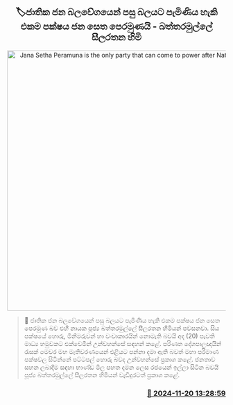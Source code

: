 <p align='center'><b><h2 align='center' title='Jana Setha Peramuna is the only party that can come to power after National People's Force - Battaramulla Seelarathana Thero'>🏷ජාතික ජන බලවේගයෙන් පසු බලයට පැමිණිය හැකි එකම පක්ෂය ජන සෙත පෙරමුණයි - බත්තරමුල්ලේ සීලරතන හිමි</h2></b></p>
<p align='center'><img src='https://helakuru.sgp1.cdn.digitaloceanspaces.com/esana/images/lib/baththaramulle-silarathana-voice-cut.jpg' width='600' alt='Jana Setha Peramuna is the only party that can come to power after National People's Force - Battaramulla Seelarathana Thero'></p>

>📝 ජාතික ජන බලවේගයෙන් පසු බලයට පැමිණිය හැකි එකම පක්ෂය ජන සෙත පෙරමුණ බව එහි නායක පූජ්‍ය බත්තරමුල්ලේ සීලරතන හිමියන් පවසනවා.
සිය පක්ෂයේ හොරු, මිනීමරුවන් හා වංචාකාරයින් නොමැති බවයි අද (20) පැවති මාධ්‍ය හමුවකට එක්වෙමින් උන්වහන්සේ සඳහන් කළේ.
පරිණත දේශපාලඥයින් රැසක් මෙවර මහ මැතිවරණයෙන් එළියට පන්නා දමා ඇති බවත් මහා පරිමා​ණ පක්ෂවල සිටින්නේ පට්ටපල් හොරු බවද උන්වහන්සේ ප්‍රකාශ කළේ.
ජනතාව සහන ලබාදීම සඳහා භාණ්ඩ මිල පහත දමන ලෙස රජයෙන් ඉල්ලා සිටින බවයි පූජ්‍ය බත්තරමුල්ලේ සීලරතන හිමියන් වැඩිදුරටත් ප්‍රකාශ කළේ.


<h3 align='right'><a href='https://www.helakuru.lk/esana/p/105274/'>📅 2024-11-20 13:28:59</a></h3>
